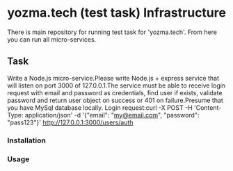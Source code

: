 # yozma.tech (test task) Infrastructure
There is main repository for running test task for 'yozma.tech'.
From here you can run all micro-services.

## Task
Write a Node.js micro-service.Please write Node.js + express service that will listen on port 3000 of 127.0.0.1.The service must be able to receive login request with email and password as credentials, find user if exists, validate password and return user object on success or 401 on failure.Presume that you have MySql database locally. Login request:curl -X POST -H 'Content-Type: application/json' -d '{"email": "my@email.com", "password": "pass123"}' http://127.0.0.1:3000/users/auth

### Installation


### Usage

